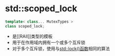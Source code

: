 # std::scoped_lock

```c++
template< class... MutexTypes >  
class scoped_lock;
```

- 是[[RAII]]类型的模板
- 用于在作用域内拥有一个或多个互斥锁
- 对于多个互斥锁，使用与[std::lock()函数](std_lock()函数.md)相同的算法
